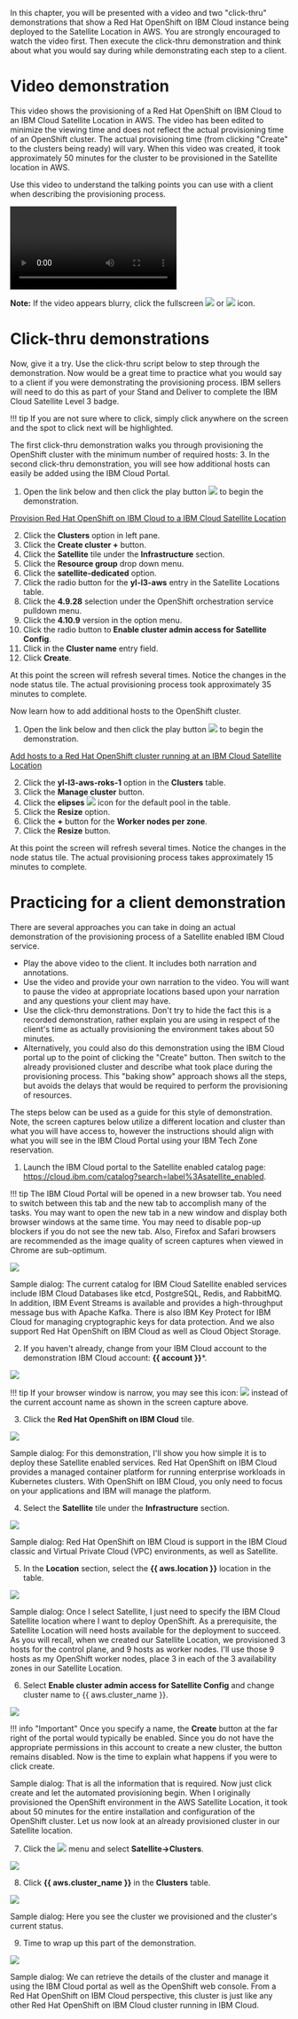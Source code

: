 In this chapter, you will be presented with a video and two "click-thru" demonstrations that show a Red Hat OpenShift on IBM Cloud instance being deployed to the Satellite Location in AWS.  You are strongly encouraged to watch the video first.  Then execute the click-thru demonstration and think about what you would say during while demonstrating each step to a client.

# Video demonstration

This video shows the provisioning of a Red Hat OpenShift on IBM Cloud to an IBM Cloud Satellite Location in AWS. The video has been edited to minimize the viewing time and does not reflect the actual provisioning time of an OpenShift cluster. The actual provisioning time (from clicking "Create" to the clusters being ready) will vary. When this video was created, it took approximately 50 minutes for the cluster to be provisioned in the Satellite location in AWS.

Use this video to understand the talking points you can use with a client when describing the provisioning process.


![type:video](./_videos/IBMCloudSatellite-L3-DeployROKS-final.mp4)

**Note:** If the video appears blurry, click the fullscreen ![](_attachments/FullScreenVideo.png) or ![](_attachments/FullScreenVideo3.png) icon.

# Click-thru demonstrations

Now, give it a try.  Use the click-thru script below to step through the demonstration. Now would be a great time to practice what you would say to a client if you were demonstrating the provisioning process. IBM sellers will need to do this as part of your Stand and Deliver to complete the IBM Cloud Satellite Level 3 badge.

!!! tip
    If you are not sure where to click, simply click anywhere on the screen and the spot to click next will be highlighted.

The first click-thru demonstration walks you through provisioning the OpenShift cluster with the minimum number of required hosts: 3. In the second click-thru demonstration, you will see how additional hosts can easily be added using the IBM Cloud Portal.

1. Open the link below and then click the play button ![](_attachments/ClickThruPlayButton.png) to begin the demonstration.

<a href="https://ibm.github.io/SalesEnablement-Satellite-L3-Sales/includes/ROKS-AWS-create-3node/index.html" target ="_blank">   Provision Red Hat OpenShift on IBM Cloud to a IBM Cloud Satellite Location</a>

2. Click the **Clusters** option in left pane.
3. Click the **Create cluster +** button.
4. Click the **Satellite** tile under the **Infrastructure** section.
5. Click the **Resource group** drop down menu.
6. Click the **satellite-dedicated** option.
7. Click the radio button for the **yl-l3-aws** entry in the Satellite Locations table.
8. Click the **4.9.28** selection under the OpenShift orchestration service pulldown menu.
9. Click the **4.10.9** version in the option menu.
10. Click the radio button to **Enable cluster admin access for Satellite Config**.
11. Click in the **Cluster name** entry field.
12. Click **Create**.

At this point the screen will refresh several times. Notice the changes in the node status tile. The actual provisioning process took approximately 35 minutes to complete.

Now learn how to add additional hosts to the OpenShift cluster.

1. Open the link below and then click the play button ![](_attachments/ClickThruPlayButton.png) to begin the demonstration.

<a href="https://ibm.github.io/SalesEnablement-Satellite-L3-Sales/includes/ROKS-AWS-add-nodes/index.html" target ="_blank">   Add hosts to a Red Hat OpenShift cluster running at an IBM Cloud Satellite Location</a>

2. Click the **yl-l3-aws-roks-1** option in the **Clusters** table.
3. Click the **Manage cluster** button.
4. Click the **elipses** ![](_attachments/Elipses.png) icon for the default pool in the table.
5. Click the **Resize** option.
6. Click the **+** button for the **Worker nodes per zone**.
7. Click the **Resize** button.

At this point the screen will refresh several times. Notice the changes in the node status tile. The actual provisioning process takes approximately 15 minutes to complete.

# Practicing for a client demonstration

There are several approaches you can take in doing an actual demonstration of the provisioning process of a Satellite enabled IBM Cloud service.

-   Play the above video to the client. It includes both narration and annotations.
-   Use the video and provide your own narration to the video. You will want to pause the video at appropriate locations based upon your narration and any questions your client may have.
-   Use the click-thru demonstrations. Don't try to hide the fact this is a recorded demonstration, rather explain you are using in respect of the client's time as actually provisioning the environment takes about 50 minutes.
-   Alternatively, you could also do this demonstration using the IBM Cloud portal up to the point of clicking the "Create" button. Then switch to the already provisioned cluster and describe what took place during the provisioning process. This "baking show" approach shows all the steps, but avoids the delays that would be required to perform the provisioning of resources.

The steps below can be used as a guide for this style of demonstration. Note, the screen captures below utilize a different location and cluster than what you will have access to, however the instructions should align with what you will see in the IBM Cloud Portal using your IBM Tech Zone reservation.

1. Launch the IBM Cloud portal to the Satellite enabled catalog page: <a href="https://cloud.ibm.com/catalog?search=label%3Asatellite_enabled" target="_blank">https://cloud.ibm.com/catalog?search=label%3Asatellite_enabled</a>.

!!! tip
    The IBM Cloud Portal will be opened in a new browser tab. You need to switch between this tab and the new tab to accomplish many of the tasks. You may want to open the new tab in a new window and display both browser windows at the same time. You may need to disable pop-up blockers if you do not see the new tab. Also, Firefox and Safari browsers are recommended as the image quality of screen captures when viewed in Chrome are sub-optimum.

![](_attachments/0122-Satellite-CloudCatalog.png)

Sample dialog: The current catalog for IBM Cloud Satellite enabled services include IBM Cloud Databases like etcd, PostgreSQL, Redis, and RabbitMQ. In addition, IBM Event Streams is available and provides a high-throughput message bus with Apache Kafka. There is also IBM Key Protect for IBM Cloud for managing cryptographic keys for data protection. And we also support Red Hat OpenShift on IBM Cloud as well as Cloud Object Storage.


2. If you haven't already, change from your IBM Cloud account to the demonstration IBM Cloud account: **{{ account }}***.

![](_attachments/ChangeAccounts-2-a-gif.gif)

!!! tip
    If your browser window is narrow, you may see this icon: ![](_attachments/SwitchAccountsIcon.png) instead of the current account name as shown in the screen capture above.

3. Click the **Red Hat OpenShift on IBM Cloud** tile.

![](_attachments/0122-SatEnabledCloudCatalog-2.png)

Sample dialog: For this demonstration, I'll show you how simple it is to deploy these Satellite enabled services. Red Hat OpenShift on IBM Cloud provides a managed container platform for running enterprise workloads in Kubernetes clusters. With OpenShift on IBM Cloud, you only need to focus on your applications and IBM will manage the platform.

4. Select the **Satellite** tile under the **Infrastructure** section.

![](_attachments/0122-SatelliteInfrastructure.png)

Sample dialog: Red Hat OpenShift on IBM Cloud is support in the IBM Cloud classic and Virtual Private Cloud (VPC) environments, as well as Satellite.

5. In the **Location** section, select the **{{ aws.location }}** location in the table.

![](_attachments/0122-SatelliteLocation-notselected.png)

Sample dialog: Once I select Satellite, I just need to specify the IBM Cloud Satellite location where I want to deploy OpenShift. As a prerequisite, the Satellite Location will need hosts available for the deployment to succeed. As you will recall, when we created our Satellite Location, we provisioned 3 hosts for the control plane, and 9 hosts as worker nodes. I'll use those 9 hosts as my OpenShift worker nodes, place 3 in each of the 3 availability zones in our Satellite Location.

6. Select **Enable cluster admin access for Satellite Config** and change cluster name to {{ aws.cluster_name }}.

![](_attachments/0122-SatelliteClusterName.png)

!!! info "Important"
    Once you specify a name, the **Create** button at the far right of the portal would typically be enabled. Since you do not have the appropriate permissions in this account to create a new cluster, the button remains disabled.  Now is the time to explain what happens if you were to click create.

Sample dialog: That is all the information that is required. Now just click create and let the automated provisioning begin. When I originally provisioned the OpenShift environment in the AWS Satellite Location, it took about 50 minutes for the entire installation and configuration of the OpenShift cluster. Let us now look at an already provisioned cluster in our Satellite location.

7. Click the ![](_attachments/0122-IBMCloudMenu.png) menu and select **Satellite->Clusters**.

![](_attachments/0122-SatelliteClusterMenu.png)

8. Click **{{ aws.cluster_name }}** in the **Clusters** table.

![](_attachments/0122-SatelliteClusters.png)

Sample dialog: Here you see the cluster we provisioned and the cluster's current status.

9. Time to wrap up this part of the demonstration.

![](_attachments/0122-SatelliteClusterDetails.png)

Sample dialog: We can retrieve the details of the cluster and manage it using the IBM Cloud portal as well as the OpenShift web console. From a Red Hat OpenShift on IBM Cloud perspective, this cluster is just like any other Red Hat OpenShift on IBM Cloud cluster running in IBM Cloud.
